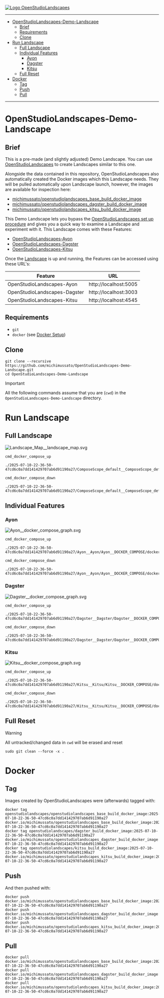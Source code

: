 [![ Logo OpenStudioLandscapes ](https://github.com/michimussato/OpenStudioLandscapes/raw/main/media/images/logo128.png)](https://github.com/michimussato/OpenStudioLandscapes)

---

<!-- TOC -->
* [OpenStudioLandscapes-Demo-Landscape](#openstudiolandscapes-demo-landscape)
  * [Brief](#brief)
  * [Requirements](#requirements)
  * [Clone](#clone)
* [Run Landscape](#run-landscape)
  * [Full Landscape](#full-landscape)
  * [Individual Features](#individual-features)
    * [Ayon](#ayon)
    * [Dagster](#dagster)
    * [Kitsu](#kitsu)
  * [Full Reset](#full-reset)
* [Docker](#docker)
  * [Tag](#tag)
  * [Push](#push)
  * [Pull](#pull)
<!-- TOC -->

---

# OpenStudioLandscapes-Demo-Landscape

## Brief

This is a pre-made (and slightly adjusted) Demo Landscape. You can use 
[OpenStudioLandscapes](https://github.com/michimussato/OpenStudioLandscapes)
to create Landscapes similar to this one.

Alongside the data contained in this repository, OpenStudioLandscapes
also automatically created the Docker images which this Landscape needs. 
They will be pulled automatically upon Landscape launch, however, the images are 
available for inspection here:
- [michimussato/openstudiolandscapes_base_build_docker_image](https://hub.docker.com/repository/docker/michimussato/openstudiolandscapes_base_build_docker_image)
- [michimussato/openstudiolandscapes_dagster_build_docker_image](https://hub.docker.com/repository/docker/michimussato/openstudiolandscapes_dagster_build_docker_image)
- [michimussato/openstudiolandscapes_kitsu_build_docker_image](https://hub.docker.com/repository/docker/michimussato/openstudiolandscapes_kitsu_build_docker_image)

This Demo Landscape lets you bypass the 
[OpenStudioLandscapes set up procedure](https://github.com/michimussato/OpenStudioLandscapes/blob/main/wiki/README.md#installation-methods)
and gives you a quick way to examine a Landscape and experiment with it. 
This Landscape comes with these
Features:
- [OpenStudioLandscapes-Ayon](https://github.com/michimussato/OpenStudioLandscapes-Ayon)
- [OpenStudioLandscapes-Dagster](https://github.com/michimussato/OpenStudioLandscapes-Dagster)
- [OpenStudioLandscapes-Kitsu](https://github.com/michimussato/OpenStudioLandscapes-Kitsu)

Once the [Landscape](#full-landscape) is up and running, the
Features can be accessed using these URL's:

| Feature                      | URL                   |
|------------------------------|-----------------------|
| OpenStudioLandscapes-Ayon    | http://localhost:5005 |
| OpenStudioLandscapes-Dagster | http://localhost:3003 |
| OpenStudioLandscapes-Kitsu   | http://localhost:4545 |


## Requirements

- `git`
- `docker` (see [Docker Setup](https://docs.docker.com/engine/install/))

## Clone

```shell
git clone --recursive https://github.com/michimussato/OpenStudioLandscapes-Demo-Landscape.git
cd OpenStudioLandscapes-Demo-Landscape
```

> [!IMPORTANT]
> All the following commands assume that you are (`cwd`) in the `OpenStudioLandscapes-Demo-Landscape` directory.

# Run Landscape

## Full Landscape

![Landscape_Map__landscape_map.svg](2025-07-10-22-36-50-47cd6c0a7dd141429707ab6d91190a27/Landscape_Map__Landscape_Map/Landscape_Map__landscape_map/Landscape_Map__landscape_map.svg)

`cmd_docker_compose_up`

```shell
./2025-07-10-22-36-50-47cd6c0a7dd141429707ab6d91190a27/ComposeScope_default__ComposeScope_default/ComposeScope_default__DOCKER_COMPOSE/docker_compose/docker_compose_up.sh
```

`cmd_docker_compose_down`

```shell
./2025-07-10-22-36-50-47cd6c0a7dd141429707ab6d91190a27/ComposeScope_default__ComposeScope_default/ComposeScope_default__DOCKER_COMPOSE/docker_compose/docker_compose_down.sh
```

## Individual Features

### Ayon

![Ayon__docker_compose_graph.svg](2025-07-10-22-36-50-47cd6c0a7dd141429707ab6d91190a27/Ayon__Ayon/Ayon__DOCKER_COMPOSE/docker_compose/Ayon__docker_compose_graph/Ayon__docker_compose_graph.svg)

`cmd_docker_compose_up`

```shell
./2025-07-10-22-36-50-47cd6c0a7dd141429707ab6d91190a27/Ayon__Ayon/Ayon__DOCKER_COMPOSE/docker_compose/docker_compose_up.sh
```

`cmd_docker_compose_down`

```shell
./2025-07-10-22-36-50-47cd6c0a7dd141429707ab6d91190a27/Ayon__Ayon/Ayon__DOCKER_COMPOSE/docker_compose/docker_compose_down.sh
```

### Dagster

![Dagster__docker_compose_graph.svg](2025-07-10-22-36-50-47cd6c0a7dd141429707ab6d91190a27/Dagster__Dagster/Dagster__DOCKER_COMPOSE/docker_compose/Dagster__docker_compose_graph/Dagster__docker_compose_graph.svg)

`cmd_docker_compose_up`

```shell
./2025-07-10-22-36-50-47cd6c0a7dd141429707ab6d91190a27/Dagster__Dagster/Dagster__DOCKER_COMPOSE/docker_compose/docker_compose_up.sh
```

`cmd_docker_compose_down`

```shell
./2025-07-10-22-36-50-47cd6c0a7dd141429707ab6d91190a27/Dagster__Dagster/Dagster__DOCKER_COMPOSE/docker_compose/docker_compose_down.sh
```

### Kitsu

![Kitsu__docker_compose_graph.svg](2025-07-10-22-36-50-47cd6c0a7dd141429707ab6d91190a27/Kitsu__Kitsu/Kitsu__DOCKER_COMPOSE/docker_compose/Kitsu__docker_compose_graph/Kitsu__docker_compose_graph.svg)

`cmd_docker_compose_up`

```shell
./2025-07-10-22-36-50-47cd6c0a7dd141429707ab6d91190a27/Kitsu__Kitsu/Kitsu__DOCKER_COMPOSE/docker_compose/docker_compose_up.sh
```

`cmd_docker_compose_down`

```shell
./2025-07-10-22-36-50-47cd6c0a7dd141429707ab6d91190a27/Kitsu__Kitsu/Kitsu__DOCKER_COMPOSE/docker_compose/docker_compose_down.sh
```

## Full Reset

> [!WARNING]
> All untracked/changed data in `cwd` will be erased and reset


```shell
sudo git clean --force -x .
```

# Docker

## Tag

Images created by OpenStudioLandscapes were (afterwards) tagged with:

```shell
docker tag openstudiolandscapes/openstudiolandscapes_base_build_docker_image:2025-07-10-22-36-50-47cd6c0a7dd141429707ab6d91190a27 docker.io/michimussato/openstudiolandscapes_base_build_docker_image:2025-07-10-22-36-50-47cd6c0a7dd141429707ab6d91190a27
docker tag openstudiolandscapes/dagster_build_docker_image:2025-07-10-22-36-50-47cd6c0a7dd141429707ab6d91190a27 docker.io/michimussato/openstudiolandscapes_dagster_build_docker_image:2025-07-10-22-36-50-47cd6c0a7dd141429707ab6d91190a27
docker tag openstudiolandscapes/kitsu_build_docker_image:2025-07-10-22-36-50-47cd6c0a7dd141429707ab6d91190a27 docker.io/michimussato/openstudiolandscapes_kitsu_build_docker_image:2025-07-10-22-36-50-47cd6c0a7dd141429707ab6d91190a27
```

## Push

And then pushed with:

```shell
docker push docker.io/michimussato/openstudiolandscapes_base_build_docker_image:2025-07-10-22-36-50-47cd6c0a7dd141429707ab6d91190a27
docker push docker.io/michimussato/openstudiolandscapes_dagster_build_docker_image:2025-07-10-22-36-50-47cd6c0a7dd141429707ab6d91190a27
docker push docker.io/michimussato/openstudiolandscapes_kitsu_build_docker_image:2025-07-10-22-36-50-47cd6c0a7dd141429707ab6d91190a27
```

## Pull

```shell
docker pull docker.io/michimussato/openstudiolandscapes_base_build_docker_image:2025-07-10-22-36-50-47cd6c0a7dd141429707ab6d91190a27
docker pull docker.io/michimussato/openstudiolandscapes_dagster_build_docker_image:2025-07-10-22-36-50-47cd6c0a7dd141429707ab6d91190a27
docker pull docker.io/michimussato/openstudiolandscapes_kitsu_build_docker_image:2025-07-10-22-36-50-47cd6c0a7dd141429707ab6d91190a27
```
